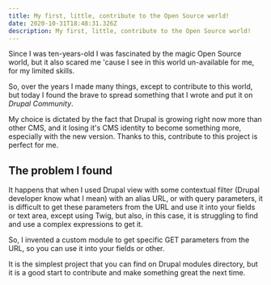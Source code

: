 ```yaml
---
title: My first, little, contribute to the Open Source world!
date: 2020-10-31T18:48:31.326Z
description: My first, little, contribute to the Open Source world!
---
```

Since I was ten-years-old I was fascinated by the magic Open Source world, but it also scared me 'cause I see in this world un-available for me, for my limited skills. 

So, over the years I made many things, except to contribute to this world, but today I found the brave to spread something that I wrote and put it on *Drupal Community*.

My choice is dictated by the fact that Drupal is growing right now more than other CMS, and it losing it's CMS identity to become something more, especially with the new version. Thanks to this, contribute to this project is perfect for me.

## The problem I found

It happens that when I used Drupal view with some contextual filter (Drupal developer know what I mean) with an alias URL, or with query parameters, it is difficult to get these parameters from the URL and use it into your fields or text area, except using Twig, but also, in this case, it is struggling to find and use a complex expressions to get it. 

So, I invented a custom module to get specific GET parameters from the URL, so you can use it into your fields or other. 

It is the simplest project that you can find on Drupal modules directory, but it is a good start to contribute and make something great the next time.